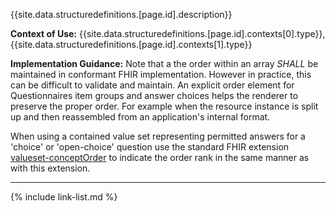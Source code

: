 {{site.data.structuredefinitions.[page.id].description}}

**Context of Use:**  {{site.data.structuredefinitions.[page.id].contexts[0].type}}, {{site.data.structuredefinitions.[page.id].contexts[1].type}}


**Implementation Guidance:**
Note that a the order within an array *SHALL* be maintained in conformant FHIR implementation.  However in practice, this can be difficult to validate and maintain. An explicit order element for Questionnaires item groups and answer choices helps the renderer to preserve the proper order.  For example when the resource instance is split up and then reassembled from an application's internal format.

When using a contained value set representing permitted answers for a 'choice' or 'open-choice' question use the standard FHIR extension [valueset-conceptOrder](http://hl7.org/fhir/STU3/extension-valueset-conceptorder.html) to indicate the order rank in the same manner as with this extension.



---
[^4]: <http://hl7.org/fhir/STU3/json.html#xml>

{% include link-list.md %}
